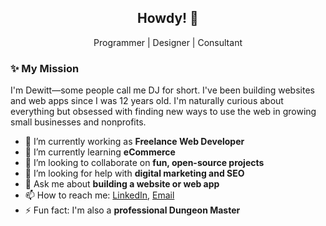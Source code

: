 <h2 align="center">Howdy! 🤠</h2>

<p align="center">
    Programmer | Designer | Consultant
</p>

### ✨ My Mission

I'm Dewitt—some people call me DJ for short. I've been building websites and web apps since I was 12 years old. I'm naturally curious about everything but obsessed with finding new ways to use the web in growing small businesses and nonprofits.


- 🔭 I’m currently working as **Freelance Web Developer**
- 🌱 I’m currently learning **eCommerce**
- 👯 I’m looking to collaborate on **fun, open-source projects**
- 🤔 I’m looking for help with **digital marketing and SEO**
- 💬 Ask me about **building a website or web app**
- 📫 How to reach me: [LinkedIn](https://www.linkedin.com/in/dewittbuck/), [Email](mailto:dewitt@zerodaedal.us)
- ⚡ Fun fact: I'm also a **professional Dungeon Master**

